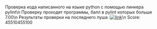 Проверка кода написанного на языке python с помощью линкера pylint\n  Проверку проходят программы, балл в pylint которых больше 7.00\n  Результаты проверки на последнего пуша :[![link](https://github.com/andrey-andreu/linux-git1/actions/workflows/linter.yml/badge.svg)](https://github.com/andrey-andreu/linux-git1/actions/workflows/linter.yml)\n  Score: 45510455100
